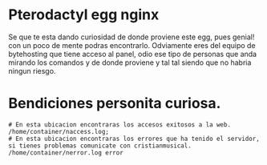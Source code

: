 # Pterodactyl egg nginx

Se que te esta dando curiosidad de donde proviene este egg, pues genial! con un poco de mente podras encontrarlo. Odviamente eres del equipo de bytehosting que tiene acceso al panel, odio ese tipo de personas que anda mirando los comandos y de donde proviene y tal tal siendo que no habria ningun riesgo.

# Bendiciones personita curiosa.

```
# En esta ubicacion encontraras los accesos exitosos a la web. /home/container/naccess.log;
# En esta ubicacion encontraras los errores que ha tenido el servidor, si tienes problemas comunicate con cristianmusical.  /home/container/nerror.log error
```


